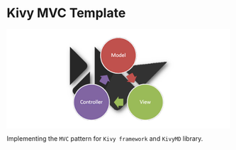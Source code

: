 # Kivy MVC Template

<img align="center" src="https://github.com/HeaTTheatR/KivyMD-data/raw/master/gallery/mvc.png"/>

Implementing the `MVC` pattern for `Kivy framework` and `KivyMD` library.
